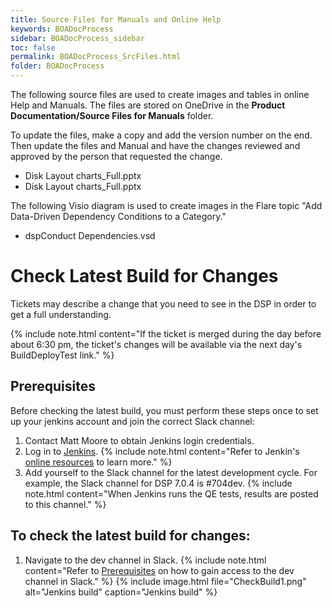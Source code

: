 ```yaml
---
title: Source Files for Manuals and Online Help
keywords: BOADocProcess
sidebar: BOADocProcess_sidebar
toc: false
permalink: BOADocProcess_SrcFiles.html
folder: BOADocProcess
---
```


The following source files are used to create images and tables in online Help and Manuals. The files are stored on OneDrive in the **Product Documentation/Source Files for Manuals** folder.

To update the files, make a copy and add the version number on the end. Then update the files and Manual and have the changes reviewed and approved by the person that requested the change.

-   Disk Layout charts\_Full.pptx
-   Disk Layout charts\_Full.pptx

The following Visio diagram is used to create images in the Flare topic "Add Data-Driven Dependency Conditions to a Category."
-   dspConduct Dependencies.vsd

# Check Latest Build for Changes
Tickets may describe a change that you need to see in the DSP in order to get a full understanding. 

{% include note.html content="If the ticket is merged during the day before about 6:30 pm, the ticket's changes will be available via the next day's BuildDeployTest link." %}

## Prerequisites

Before checking the latest build, you must perform these steps once to set up your jenkins account and join the correct Slack channel:

1. Contact Matt Moore to obtain Jenkins login credentials. 
2. Log in to [Jenkins](https://jenkins.boaqe.com). 
   {% include note.html content="Refer to Jenkin's [online resources](https://jenkins.io/doc/pipeline/tour/getting-started/) to learn more." %} 
3. Add yourself to the Slack channel for the latest development cycle. For example, the Slack channel for DSP 7.0.4 is #704dev.
   {% include note.html content="When Jenkins runs the QE tests, results are posted to this channel." %}

## To check the latest build for changes:
1. Navigate to the dev channel in Slack. 
   {% include note.html content="Refer to [Prerequisites](#prerequisites) on how to gain access to the dev channel in Slack." %} 
   {% include image.html file="CheckBuild1.png" alt="Jenkins build" caption="Jenkins build" %}
